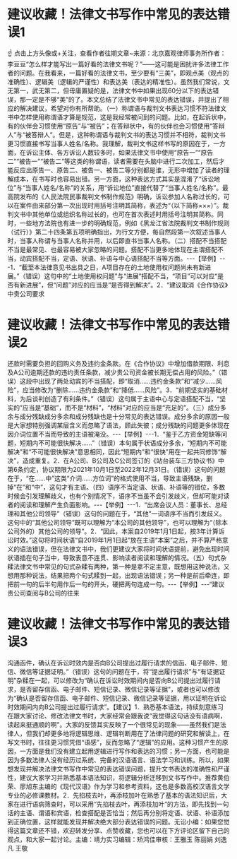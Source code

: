 # 建议收藏！法律文书写作中常见的表达错误1

☝ 点击上方头像或+关注，查看作者往期文章~来源：北京嘉观律师事务所作者：李豆豆“怎么样才能写出一篇好看的法律文书呢？”——这可能是困扰许多法律工作者的问题。在我看来，一篇好看的法律文书，至少要有“三美”，即观点美（观点的准确性）、逻辑美（逻辑的严谨性）和表达美（表达的精准性）。虽然我们常说，文无第一，武无第二，但毋庸置疑的是，法律文书中如果出现60分以下的表达错误，那一定是不够“美”的了。本文总结了法律文书中常见的表达错误，并提出了相应的解决建议，希望对你有所帮助。（一）称谓语与裁判文书表达习惯不符法律文书中怎样使用称谓语才算是规范，这是我经常被问到的问题。比如，在起诉状中，有的伙伴会习惯使用“原告”与“被告”；在答辩状中，有的伙伴也会习惯使用“答辩人”与“被答辩人”。但是，这种称谓语与裁判文书的表达习惯并不相符，裁判文书更习惯直接书写当事人姓名/名称。我理解，裁判文书这样书写的原因在于，一方面，在诉讼主体、各方诉讼人数较多时，如果法律文书中使用“原告一”“原告二”“被告一”“被告二”等这类的称谓语，读者需要在头脑中进行二次加工，然后才能反应出原告一、原告二、被告一、被告二等分别都是谁，无形中增加了读者的理解成本，在书写时也容易出错。另一方面，这种表达方式其实是混淆了“诉讼地位”与“当事人姓名/名称”的关系，用“诉讼地位”直接代替了“当事人姓名/名称”。最高院发布的《人民法院民事裁判文书制作规范》明确，诉讼参加人名称过长的，可以在案件由来部分第一次出现时用括号注明其简称，表述为“（以下简称×××）”。裁判文书中其他单位或组织名称过长的，也可在首次表述时用括号注明其简称。同时，一些地方法院也有进一步的明确规范，例如《黑龙江省法院裁判文书制作规则（试行）》第二十四条第五项明确指出，为行文方便，每自然段第一次叙述当事人时，当事人称谓与当事人名称并用，以后即直书当事人名称。（二）搭配不当搭配不当是最常见、也最容易被大家忽略的问题。搭配不当更多地体现在主谓搭配不当，动宾搭配不当，定语、状语、补语与中心语搭配不当等方面。---【举例】---1．“截至本法律意见书出具之日，A项目存在的土地使用权问题尚未有新进展。”（错误）这句中的“土地使用权问题”与“进展”搭配不当，“项目”可以对应“是否有新进展”，但“问题”对应的应当是“是否得到解决”。2．“建议取消《合作协议》中贵公司要求

# 建议收藏！法律文书写作中常见的表达错误2

还款时需要负担的回购义务及违约金条款。在《合作协议》中增加借款期限、利息及A公司逾期还款的违约责任条款，减少贵公司资金被长期无偿占用的风险。”（错误）这段中出现了两处动宾的不当搭配，即“取消……违约金条款”和“减少……风险”，应当修改为“删除……违约金条款”和“降低……风险”。3．“前期坚实的基础材料，为后谈判创造了有利条件。”（错误）这句属于主语中心与定语搭配不当，“坚实的”应当是“基础”，而不是“材料”，“材料”对应的应当是“充足的”。（三）成分多余与成分残缺成分多余和成分残缺也是十分常见的表达错误。成分多余的原因一般是大家想特别强调某层含义而忽略了语法，顾此失彼；成分残缺的问题更多体现在因介词位置不当而导致的主语被淹没。---【举例】---1．“鉴于乙方资金短缺等问题，短期内不可能很快解决……”（错误）本句属于状语成分多余，“短期内不可能解决”和“不可能很快解决”意思相同，因此“短期内”和“很快”用在一起共同修饰“解决”，造成重复。2．在A公司、B公司及C公司签订的《站台装车三方协议书》中第6条约定，协议期限为2021年10月1日至2022年12月31日。（错误）这句的问题在于，“在……中”这类“介词……方位词”的格式使用不当，导致主语残缺，删掉“在”和“中”，这句才有主语。（四）语序不当定语、状语、补语等的错位，多数时候会引发理解歧义，也有个别情况下，语序不当虽不会引发歧义，但却可能对读者的阅读和理解产生负面影响。---【举例】---1．“出席会议人员：董事长、总经理和其他公司领导”（错误）这句的问题在于，“其他”一词语序不当而引发歧义。这句中的“其他公司领导”既可以理解为“本公司的其他领导”，也可以理解为“（除本公司外的）其他公司的领导”。2．“因此，本案自2019年1月1日起，按3年计算诉讼时效。”这句将时间状语“自2019年1月1日起”放在主语“本案”之后，并不算严格意义的语法错误，但在法律文书中，我们更建议大家将时间状语提前，避免出现时间状语插在句子当中，导致表意不连贯、影响读者阅读和理解的情况。（五）句式杂糅法律文书中常见的句式杂糅有两种，第一种是拿不定主意，既想用这种说法，又想用那种说法，结果把两个句式糅到一起，出现语法错误；另一种是前后牵连，即把前一句的后半句用作后一句的开头，硬把两句连成一句。---【举例】---“建议贵公司查阅与B公司的往来

# 建议收藏！法律文书写作中常见的表达错误3

沟通函件，确认在诉讼时效内是否向B公司提出过履行请求的信函、电子邮件、短信、微信等证据证明。”（错误）这句的问题在于，将“提出履行请求”与“有证据证明”杂糅在一起，可以修改为“确认在诉讼时效期间内是否向B公司提出过履行请求，是否留存信函、电子邮件、短信记录、微信记录等证据”，或者也可以修改为“确认是否留存信函、电子邮件、短信记录、微信记录等证据，用以证明在诉讼时效期间内向B公司提出过履行请求”。【建议】1．熟悉基本语法，持续刻意练习在跟大家讨论、修改法律文书时，大家经常会跟我说“我觉得这句话没有语病啊，读起来挺通顺的啊”。大家的反馈其实反映了一个很常见的现象——虽然我们是法律人，但我们却更多地将逻辑思维、逻辑判断用在了法律问题的研究和解读上，在写文书时，往往更习惯凭借“语感”，反而忽略了“逻辑”的应用。这种习惯产生的原因，一方面是我们没有建立起用逻辑进行写作和表达的习惯；另一方面，也可能是因为多数法律人没有经历过系统、完备的汉语语言、语法学习和训练。所以，如果想发现并解决法律文书写作中常见的表达错误问题，提升文书表达的准确性和严谨性，建议大家学习并熟悉基本语法知识，将逻辑分析迁移到文书写作中。推荐黄伯荣、廖旭东主编的《现代汉语》作为学习和参考资料，这也是多数高校汉语言文学专业的必修课教材。2．先掐枝去叶，再添枝加叶在熟悉了基本的语法知识后，大家在进行语病筛查时，可以采用“先掐枝去叶，再添枝加叶”的方法，即先找到一句话的主语、谓语和宾语，检查搭配是否恰当；然后再分别将定语、状语、补语添加到正确位置，这样就能发现并解决绝大部分表达错误的问题。无讼小编：如果您觉得这篇文章还不错，欢迎转发分享、点赞收藏，您也可以在下方评论区留下自己的观点，和大家一起讨论。主编：靖力实习编辑：矫鸿佳审核：王雅玉 陈丽娟 刘逸凡 王敬

